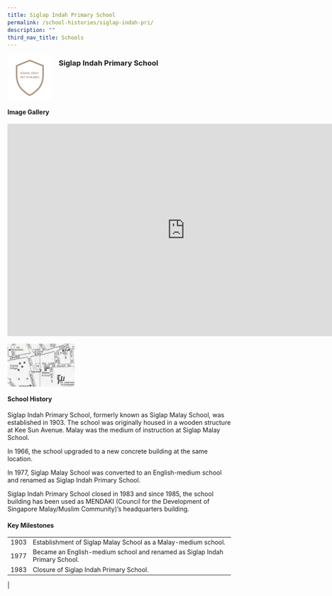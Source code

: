 ```yaml
---
title: Siglap Indah Primary School
permalink: /school-histories/siglap-indah-pri/
description: ""
third_nav_title: Schools
---
```

<img align="left" style="width:20%;margin-right:15px;" src="/images/siglapindah1.png">

### **Siglap Indah Primary School**

<br clear="left">

#### **Image Gallery**
<iframe src="https://docs.google.com/presentation/d/e/2PACX-1vTSInE3EWUZTlr1hYZRGoVWelZ0639SReVlHjarvV2WERiEwTtwJK_8IaYlFfAUt29qOBp_jG4b3MON/embed?start=false&amp;loop=true&amp;delayms=5000" frameborder="0" width="800" height="479" allowfullscreen="true"></iframe>

<p><a href="/images/siglapindah2.jpg">  
<img align="left" style="width:30%;margin-right:15px;" src="/images/siglapindah2.jpg">
</a></p>

<br clear="left">

#### **School History**
Siglap Indah Primary School, formerly known as Siglap Malay School, was established in 1903. The school was originally housed in a wooden structure at Kee Sun Avenue. Malay was the medium of instruction at Siglap Malay School.  
  
In 1966, the school upgraded to a new concrete building at the same location.  
  
In 1977, Siglap Malay School was&nbsp;converted to an English-medium school and renamed as Siglap Indah Primary School.  
  
Siglap Indah Primary School closed in 1983 and since 1985, the school building has been used as MENDAKI (Council for the Development of Singapore Malay/Muslim Community)’s headquarters building.

#### **Key Milestones**

|  |  |
|:---:|---|
| 1903 | Establishment of Siglap Malay School as a Malay-medium school. |
| 1977 | Became an English-medium school and renamed as Siglap Indah Primary School. |
| 1983 | Closure of Siglap Indah Primary School. |
|
